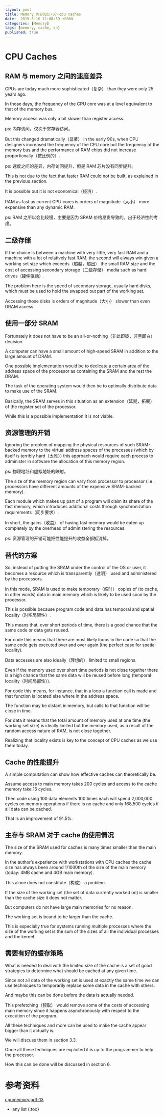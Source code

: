```yaml
---
layout: post
title: Memory 内存知识-07-cpu caches
date:  2019-5-10 11:08:59 +0800
categories: [Memory]
tags: [memory, cache, sh]
published: true
---
```


# CPU Caches

## RAM 与 memory 之间的速度差异

CPUs are today much more sophisticated（复杂） than they were only 25 years ago. 

In those days, the frequency of the CPU core was at a level equivalent to that of the memory bus. 

Memory access was only a bit slower than register access. 

ps: 内存访问，仅次于寄存器访问。

But this changed dramatically（显著） in the early 90s, when CPU designers increased the frequency of the CPU core but the frequency of the memory bus and the performance of RAM chips did not increase proportionally（按比例的）.

ps: 速度之间的差异，内存访问提升，但是 RAM 芯片没有同步提升。

This is not due to the fact that faster RAM could not be built, as explained in the previous section. 

It is possible but it is not economical（经济）.

RAM as fast as current CPU cores is orders of magnitude（大小） more expensive than any dynamic RAM.

ps: RAM 之所以会比较慢，主要是因为 SRAM 价格昂贵导致的。出于经济性的考虑。

## 二级存储

If the choice is between a machine with very little, very fast RAM and a machine with a lot of relatively fast RAM, 
the second will always win given a working set size which exceeds（超越，超出） the small RAM size and the cost of accessing secondary storage（二级存储） media such as hard drives（硬件驱动）.

The problem here is the speed of secondary storage, usually hard disks, which must be used to hold the swapped out part of the working set. 

Accessing those disks is orders of magnitude（大小） slower than even DRAM access.

## 使用一部分 SRAM

Fortunately it does not have to be an all-or-nothing（非此即彼，非黑即白） decision.

A computer can have a small amount of high-speed SRAM in addition to the large amount of DRAM. 

One possible implementation would be to dedicate a certain area of the address space of the processor as containing the SRAM and the rest the DRAM. 

The task of the operating system would then be to optimally distribute data to make use of the SRAM. 

Basically, the SRAM serves in this situation as an extension（延期，拓展） of the register set of the processor.

While this is a possible implementation it is not viable.

## 资源管理的开销

Ignoring the problem of mapping the physical resources of such SRAM-backed memory to the virtual address
spaces of the processes (which by itself is terribly hard（太难）) this approach would require each process to administer
in software the allocation of this memory region. 

ps: 物理地址和虚拟地址的映射。

The size of the memory region can vary from processor to processor (i.e., processors have different amounts of the
expensive SRAM-backed memory). 

Each module which makes up part of a program will claim its share of the fast memory, which introduces additional costs through
synchronization requirements（同步要求）. 

In short, the gains（收益） of having fast memory would be eaten up completely by the overhead of administering the resources.

ps: 资源管理的开销可能把性能提升的收益全部抵消掉。

## 替代的方案

So, instead of putting the SRAM under the control of the OS or user, it becomes a resource which is transparently（透明） used and administered by the processors. 

In this mode, SRAM is used to make temporary（临时） copies of (to cache, in other words) data in main memory which is likely to be used soon by the processor. 

This is possible because program code and data has temporal and spatial locality（时空局限性）. 

This means that, over short periods of time, there is a good chance that the same code or data gets reused. 

For code this means that there are most likely loops in the code so that the same code gets executed over and over again (the perfect case for spatial locality).

Data accesses are also ideally（理想的） limited to small regions.

Even if the memory used over short time periods is not close together there is a high chance that the same data will be reused before long (temporal locality（时间局部性）). 

For code this means, for instance, that in a loop a function call is made and that function is located else where in the address space.

The function may be distant in memory, but calls to that function will be close in time. 

For data it means that the total amount of memory used at one time (the working set size) is ideally limited but the memory used, as a result of the random access nature of RAM, is not close together. 

Realizing that locality exists is key to the concept of CPU caches as we use them today.

## Cache 的性能提升

A simple computation can show how effective caches can theoretically be. 

Assume access to main memory takes 200 cycles and access to the cache memory take 15 cycles. 

Then code using 100 data elements 100 times each will spend 2,000,000 cycles on memory operations if there is no cache and only 168,500 cycles if all data can be cached. 

That is an improvement of 91.5%.

## 主存与 SRAM 对于 cache 的使用情况

The size of the SRAM used for caches is many times smaller than the main memory. 

In the author’s experience with workstations with CPU caches the cache size has always been around 1/1000th of the size of the main
memory (today: 4MB cache and 4GB main memory).

This alone does not constitute（构成） a problem. 

If the size of the working set (the set of data currently worked on) is smaller than the cache size it does not matter. 

But computers do not have large main memories for no reason.

The working set is bound to be larger than the cache. 

This is especially true for systems running multiple processes where the size of the working set is the sum of the
sizes of all the individual processes and the kernel.

## 需要有好的缓存策略

What is needed to deal with the limited size of the cache is a set of good strategies to determine what should be
cached at any given time. 

Since not all data of the working set is used at exactly the same time we can use techniques to temporarily replace some data in the cache with others. 

And maybe this can be done before the data is actually needed. 

This prefetching（预取） would remove some of the costs of accessing main memory since it happens asynchronously with respect to the execution of the program.

All these techniques and more can be used to make the cache appear bigger than it actually is. 

We will discuss them in section 3.3. 

Once all these techniques are exploited it is up to the programmer to help the processor.

How this can be done will be discussed in section 6.



# 参考资料

[cpumemory.pdf-13](https://people.freebsd.org/~lstewart/articles/cpumemory.pdf)

* any list
{:toc}